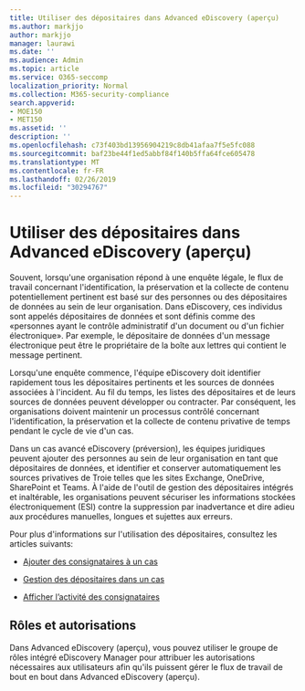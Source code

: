 ```yaml
---
title: Utiliser des dépositaires dans Advanced eDiscovery (aperçu)
ms.author: markjjo
author: markjjo
manager: laurawi
ms.date: ''
ms.audience: Admin
ms.topic: article
ms.service: O365-seccomp
localization_priority: Normal
ms.collection: M365-security-compliance
search.appverid:
- MOE150
- MET150
ms.assetid: ''
description: ''
ms.openlocfilehash: c73f403bd13956904219c8db41afaa7f5e5fc088
ms.sourcegitcommit: baf23be44f1ed5abbf84f140b5ffa64fce605478
ms.translationtype: MT
ms.contentlocale: fr-FR
ms.lasthandoff: 02/26/2019
ms.locfileid: "30294767"
---
```

# <a name="work-with-custodians-in-advanced-ediscovery-preview"></a>Utiliser des dépositaires dans Advanced eDiscovery (aperçu)

Souvent, lorsqu'une organisation répond à une enquête légale, le flux de travail concernant l'identification, la préservation et la collecte de contenu potentiellement pertinent est basé sur des personnes ou des dépositaires de données au sein de leur organisation. Dans eDiscovery, ces individus sont appelés dépositaires de données et sont définis comme des «personnes ayant le contrôle administratif d'un document ou d'un fichier électronique». Par exemple, le dépositaire de données d'un message électronique peut être le propriétaire de la boîte aux lettres qui contient le message pertinent.  

Lorsqu'une enquête commence, l'équipe eDiscovery doit identifier rapidement tous les dépositaires pertinents et les sources de données associées à l'incident. Au fil du temps, les listes des dépositaires et de leurs sources de données peuvent développer ou contracter. Par conséquent, les organisations doivent maintenir un processus contrôlé concernant l'identification, la préservation et la collecte de contenu privative de temps pendant le cycle de vie d'un cas.

Dans un cas avancé eDiscovery (préversion), les équipes juridiques peuvent ajouter des personnes au sein de leur organisation en tant que dépositaires de données, et identifier et conserver automatiquement les sources privatives de Troie telles que les sites Exchange, OneDrive, SharePoint et Teams. À l'aide de l'outil de gestion des dépositaires intégrés et inaltérable, les organisations peuvent sécuriser les informations stockées électroniquement (ESI) contre la suppression par inadvertance et dire adieu aux procédures manuelles, longues et sujettes aux erreurs. 

Pour plus d'informations sur l'utilisation des dépositaires, consultez les articles suivants: 

- [Ajouter des consignataires à un cas](add-custodians-to-case.md)

- [Gestion des dépositaires dans un cas](manage-new-custodians.md)

- [Afficher l’activité des consignataires](view-custodian-activity.md)

## <a name="roles-and-permissions"></a>Rôles et autorisations

Dans Advanced eDiscovery (aperçu), vous pouvez utiliser le groupe de rôles intégré eDiscovery Manager pour attribuer les autorisations nécessaires aux utilisateurs afin qu'ils puissent gérer le flux de travail de bout en bout dans Advanced eDiscovery (aperçu).
